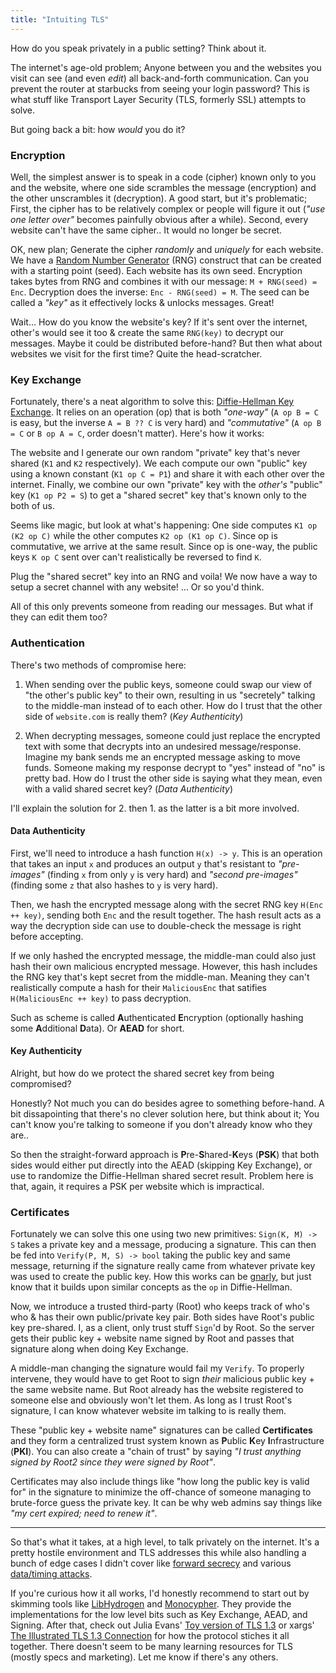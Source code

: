 ```yaml
---
title: "Intuiting TLS"
---
```


How do you speak privately in a public setting? Think about it.

The internet's age-old problem; Anyone between you and the websites you visit can see (and even _edit_) all back-and-forth communication. Can you prevent the router at starbucks from seeing your login password? This is what stuff like Transport Layer Security (TLS, formerly SSL) attempts to solve.

But going back a bit: how _would_ you do it?

### Encryption

Well, the simplest answer is to speak in a code (cipher) known only to you and the website, where one side scrambles the message (encryption) and the other unscrambles it (decryption). A good start, but it's problematic; First, the cipher has to be relatively complex or people will figure it out (_"use one letter over"_ becomes painfully obvious after a while). Second, every website can't have the same cipher.. It would no longer be secret.

OK, new plan; Generate the cipher _randomly_ and _uniquely_ for each website. We have a [Random Number Generator](https://en.wikipedia.org/wiki/Cryptographically_secure_pseudorandom_number_generator) (RNG) construct that can be created with a starting point (seed). Each website has its own seed. Encryption takes bytes from RNG and combines it with our message: `M + RNG(seed) = Enc`. Decryption does the inverse: `Enc - RNG(seed) = M`. The seed can be called a _"key"_ as it effectively locks & unlocks messages. Great!

Wait... How do you know the website's key? If it's sent over the internet, other's would see it too & create the same `RNG(key)` to decrypt our messages. Maybe it could be distributed before-hand? But then what about websites we visit for the first time? Quite the head-scratcher.

### Key Exchange

Fortunately, there's a neat algorithm to solve this: [Diffie-Hellman Key Exchange](https://en.wikipedia.org/wiki/Diffie%E2%80%93Hellman_key_exchange). It relies on an operation (op) that is both _"one-way"_ (`A op B = C` is easy, but the inverse `A = B ?? C` is very hard) and _"commutative"_ (`A op B = C` or `B op A = C`, order doesn't matter). Here's how it works:

The website and I generate our own random "private" key that's never shared (`K1` and `K2` respectively). We each compute our own "public" key using a known constant (`K1 op C = P1`) and share it with each other over the internet. Finally, we combine our own "private" key with the _other's_ "public" key (`K1 op P2 = S`) to get a "shared secret" key that's known only to the both of us.

Seems like magic, but look at what's happening: One side computes `K1 op (K2 op C)` while the other computes `K2 op (K1 op C)`. Since op is commutative, we arrive at the same result. Since op is one-way, the public keys `K op C` sent over can't realistically be reversed to find `K`.

Plug the "shared secret" key into an RNG and voila! We now have a way to setup a secret channel with any website! ... Or so you'd think. 

All of this only prevents someone from reading our messages. But what if they can edit them too?

### Authentication

There's two methods of compromise here:

1. When sending over the public keys, someone could swap our view of "the other's public key" to their own, resulting in us "secretely" talking to the middle-man instead of to each other. How do I trust that the other side of `website.com` is really them? (_Key Authenticity_)

2. When decrypting messages, someone could just replace the encrypted text with some that decrypts into an undesired message/response. Imagine my bank sends me an encrypted message asking to move funds. Someone making my response decrypt to "yes" instead of "no" is pretty bad. How do I trust the other side is saying what they mean, even with a valid shared secret key? (_Data Authenticity_)

I'll explain the solution for 2. then 1. as the latter is a bit more involved.

#### Data Authenticity

First, we'll need to introduce a hash function `H(x) -> y`. This is an operation that takes an input `x` and produces an output `y` that's resistant to _"pre-images"_ (finding `x` from only `y` is very hard) and _"second pre-images"_ (finding some `z` that also hashes to `y` is very hard).

Then, we hash the encrypted message along with the secret RNG key `H(Enc ++ key)`, sending both `Enc` and the result together. The hash result acts as a way the decryption side can use to double-check the message is right before accepting.

If we only hashed the encrypted message, the middle-man could also just hash their own malicious encrypted message. However, this hash includes the RNG key that's kept secret from the middle-man. Meaning they can't realistically compute a hash for their `MaliciousEnc` that satifies `H(MaliciousEnc ++ key)` to pass decryption.

Such as scheme is called **A**uthenticated **E**ncryption (optionally hashing some **A**dditional **D**ata). Or **AEAD** for short.

#### Key Authenticity

Alright, but how do we protect the shared secret key from being compromised?

Honestly? Not much you can do besides agree to something before-hand. A bit dissapointing that there's no clever solution here, but think about it; You can't know you're talking to someone if you don't already know who they are..

So then the straight-forward approach is **P**re-**S**hared-**K**eys (**PSK**) that both sides would either put directly into the AEAD (skipping Key Exchange), or use to randomize the Diffie-Hellman shared secret result. Problem here is that, again, it requires a PSK per website which is impractical.

### Certificates

Fortunately we can solve this one using two new primitives: `Sign(K, M) -> S` takes a private key and a message, producing a signature. This can then be fed into `Verify(P, M, S) -> bool` taking the public key and same message, returning if the signature really came from whatever private key was used to create the public key. How this works can be [gnarly](https://en.wikipedia.org/wiki/Digital_Signature_Algorithm#Operation), but just know that it builds upon similar concepts as the `op` in Diffie-Hellman.

Now, we introduce a trusted third-party (Root) who keeps track of who's who & has their own public/private key pair. Both sides have Root's public key pre-shared. I, as a client, only trust stuff `Sign`'d by Root. So the server gets their public key + website name signed by Root and passes that signature along when doing Key Exchange.

A middle-man changing the signature would fail my `Verify`. To properly intervene, they would have to get Root to sign _their_ malicious public key + the same website name. But Root already has the website registered to someone else and obviously won't let them. As long as I trust Root's signature, I can know whatever website im talking to is really them.

These "public key + website name" signatures can be called **Certificates** and they form a centralized trust system known as **P**ublic **K**ey **I**nfrastructure (**PKI**). You can also create a "chain of trust" by saying _"I trust anything signed by Root2 since they were signed by Root"_.

Certificates may also include things like "how long the public key is valid for" in the signature to minimize the off-chance of someone managing to brute-force guess the private key. It can be why web admins say things like _"my cert expired; need to renew it"_.

----

So that's what it takes, at a high level, to talk privately on the internet. It's a pretty hostile environment and TLS addresses this while also handling a bunch of edge cases I didn't cover like [forward secrecy](https://en.wikipedia.org/wiki/Forward_secrecy) and various [data/timing attacks](https://en.wikipedia.org/wiki/Transport_Layer_Security#Security).

If you're curious how it all works, I'd honestly recommend to start out by skimming tools like [LibHydrogen](https://libhydrogen.org/) and [Monocypher](https://monocypher.org/). They provide the implementations for the low level bits such as Key Exchange, AEAD, and Signing. After that, check out Julia Evans' [Toy version of TLS 1.3](https://jvns.ca/blog/2022/03/23/a-toy-version-of-tls/) or xargs' [The Illustrated TLS 1.3 Connection](https://tls13.xargs.org/) for how the protocol stiches it all together. There doesn't seem to be many learning resources for TLS (mostly specs and marketing). Let me know if there's any others.
